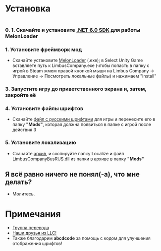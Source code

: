# Установка[![]()](../../releases)

[![]()](../../releases/latest)
### 0. 1. Скачайте и установите [.NET 6.0 SDK](https://dotnet.microsoft.com/en-us/download/dotnet/thank-you/sdk-6.0.413-windows-x64-installer) для работы MelonLoader
### 1. Установите фреймворк мод
   - Скачайте установите [MelonLoader](https://github.com/LavaGang/MelonLoader/releases/tag/v0.6.1) (.exe); в Select Unity Game вставляете путь к LimbusCompany.exe (чтобы попасть в папку с игрой в Steam жмем правой кнопкой мыши на Limbus Company -> Управление -> Посмотреть локальные файлы) и нажимаем "Install"
### 3. Запустите игру до приветственного экрана и, затем, закройте её
### 4. Установите файлы шрифтов
   - Скачайте [файл с русскими шрифтами](https://mega.nz/folder/jfpXCITY#lIR8cGWquj53lsC-73r7gQ) для игры и перенесите его в папку **"Mods"**, которая должна появиться в папке с игрой после действия 3
### 5. Установите локализацию
   - Скачайте [архив](../../releases), и скопируйте папку Localize и файл LimbusCompanyBusRUS.dll из папки в архиве в папку **"Mods"**
    
## Я всё равно ничего не понял(-а), что мне делать? 
   - Молитесь.
# Примечания
- [Группа перевода](https://vk.com/limbus_company_ru)
- [Наши друзья из LLC!](https://github.com/LocalizeLimbusCompany/LocalizeLimbusCompany)
- Также благодарим <b>abcdcode</b> за помощь с кодом для улучшения отображения шрифтов!
